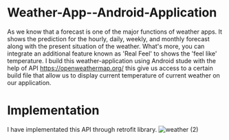 # Weather-App--Android-Application

 As we know that a forecast is one of the major functions of weather apps. It shows the prediction for the hourly, daily, weekly, and monthly forecast along with the present situation of the weather. What's more, you can integrate an additional feature known as 'Real Feel' to shows the 'feel like' temperature.
 I build this weather-application using Android stude with the help of API https://openweathermap.org/ this give us access to a certain build file that allow us to display current temperature of current weather on our application.
 
 # Implementation
 I have implementated this  API through retrofit library.
 ![weather (2)](https://user-images.githubusercontent.com/58349839/103883261-ff4db800-5102-11eb-9505-dda7fc31e8f7.PNG)

